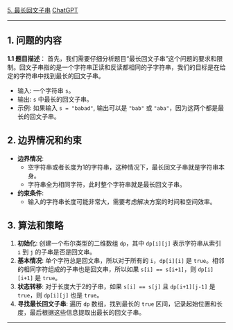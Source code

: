 [5. 最长回文子串](https://leetcode.cn/problems/longest-palindromic-substring)
[ChatGPT](https://chat.openai.com/share/c8675bac-807f-4393-a628-bedbb95b76a9)

---

## 1. 问题的内容
**1.1 题目描述**：
首先，我们需要仔细分析题目“最长回文子串”这个问题的要求和限制。回文子串指的是一个字符串正读和反读都相同的子字符串，我们的目标是在给定的字符串中找到最长的回文子串。

  - 输入: 一个字符串 `s`。
  - 输出: `s` 中最长的回文子串。
  - 示例: 如果输入 `s = "babad"`, 输出可以是 `"bab"` 或 `"aba"`，因为这两个都是最长的回文子串。


## 2. 边界情况和约束
- **边界情况**:
  - 空字符串或者长度为1的字符串，这种情况下，最长回文子串就是字符串本身。
  - 字符串全为相同字符，此时整个字符串就是最长回文子串。
- **约束条件**:
  - 输入的字符串长度可能非常大，需要考虑解决方案的时间和空间效率。


## 3. 算法和策略
  1. **初始化**: 创建一个布尔类型的二维数组 `dp`，其中 `dp[i][j]` 表示字符串从索引 `i` 到 `j` 的子串是否是回文串。
  2. **基本情况**: 单个字符总是回文串，所以对于所有的 `i`，`dp[i][i]` 是 `true`。相邻的相同字符组成的子串也是回文串，所以如果 `s[i] == s[i+1]`，则 `dp[i][i+1]` 是 `true`。
  3. **状态转移**: 对于长度大于2的子串，如果 `s[i] == s[j]` 且 `dp[i+1][j-1]` 是 `true`，则 `dp[i][j]` 也是 `true`。
  4. **寻找最长回文子串**: 遍历 `dp` 数组，找到最长的 `true` 区间，记录起始位置和长度，最后根据这些信息提取出最长的回文子串。

---

